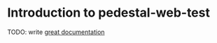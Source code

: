 # Introduction to pedestal-web-test

TODO: write [great documentation](http://jacobian.org/writing/what-to-write/)
